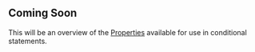 ## Coming Soon

This will be an overview of the [Properties](/content/sdk/lib?id=alertmanagergetproperties) available for use in conditional statements.